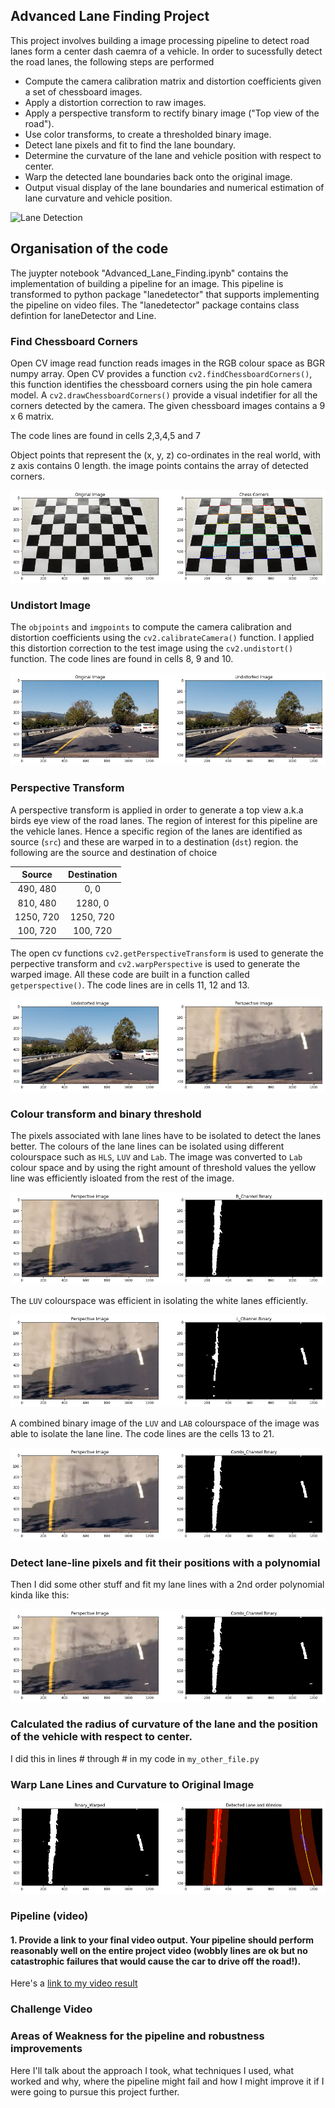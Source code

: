 [//]: # (Image References)

[image1]: ./output_images/UNDIST_Image.png "Undistorted Image"
[image2]: ./output_images/PERSPECTIVE_image.png "Perspective Transform"
[image3]: ./output_images/L_CHANNEL_binary.png "L_CHANNEL_binary"
[image4]: ./output_images/B_CHANNEL_binary.png "B_CHANNEL_binary"
[image5]: ./output_images/COMBI_CHANNEL_binary.png "Combined Binary"
[image6]: ./output_images/WINDOW_poly.png "Polynomial Fit"
[image7]: ./output_images/DETECTED.png "Detected Lanes, Curvature and Vehicle Position"
[image8]: ./output_images/DETECTED.png "Detected Lanes, Curvature and Vehicle Position"
[image9]: ./output_images/camera_calib.png "Camera Calibration"

## Advanced Lane Finding Project

This project involves building a image processing pipeline to detect road lanes form a center dash caemra of a vehicle. In order to sucessfully detect the road lanes, the following steps are performed

- Compute the camera calibration matrix and distortion coefficients given a set of chessboard images.
- Apply a distortion correction to raw images.
- Apply a perspective transform to rectify binary image ("Top view of the road").
- Use color transforms, to create a thresholded binary image.
- Detect lane pixels and fit to find the lane boundary.
- Determine the curvature of the lane and vehicle position with respect to center.
- Warp the detected lane boundaries back onto the original image.
- Output visual display of the lane boundaries and numerical estimation of lane curvature and vehicle position.
 
![Lane Detection](https://github.com/srikanth-narayanan/CarND-Advanced-Lane-Lines/blob/master/output_images/LANE.gif)


## Organisation of the code

The juypter notebook "Advanced_Lane_Finding.ipynb" contains the implementation of building a pipeline for an image. This pipeline is transformed to python package "lanedetector" that supports implementing the pipeline on video files. The "lanedetector" package contains class defintion for laneDetector and Line.

### Find Chessboard Corners

Open CV image read function reads images in the RGB colour space as BGR numpy array. Open CV provides a function `cv2.findChessboardCorners()`, this function identifies the chessboard corners using the pin hole camera model. A `cv2.drawChessboardCorners()` provide a visual indetifier for all the corners detected by the camera. The given chessboard images contains a 9 x 6 matrix.

The code lines are found in cells 2,3,4,5 and 7

Object points that represent the (x, y, z) co-ordinates in the real world, with z axis contains 0 length. the image points contains the array of detected corners.

![Chessboard Corners][image9]

### Undistort Image

The `objpoints` and `imgpoints` to compute the camera calibration and distortion coefficients using the `cv2.calibrateCamera()` function.  I applied this distortion correction to the test image using the `cv2.undistort()` function. The code lines are found in cells 8, 9 and 10.

![Undistort Image][image1]

### Perspective Transform

A perspective transform is applied in order to generate a top view a.k.a birds eye view of the road lanes. The region of interest for this pipeline are the vehicle lanes. Hence a specific region of the lanes are identified as source (`src`) and these are warped in to a destination (`dst`) region. the following are the source and destination of choice

| Source        | Destination   | 
|:-------------:|:-------------:| 
| 490, 480      | 0, 0          | 
| 810, 480      | 1280, 0       |
| 1250, 720     | 1250, 720     |
| 100, 720      | 100, 720      |

The open cv functions `cv2.getPerspectiveTransform` is used to generate the perpective transform and `cv2.warpPerspective` is used to generate the warped image. All these code are built in a function called `getperspective()`. The code lines are in cells 11, 12 and 13.

![Perspective transformed][image2]

### Colour transform and binary threshold

The pixels associated with lane lines have to be isolated to detect the lanes better. The colours of the lane lines can be isolated using different colourspace such as `HLS`, `LUV` and `Lab`. The image was converted to `Lab` colour space and by using the right amount of threshold values the yellow line was efficiently isloated from the rest of the image. 
 
![B Channel][image4]
 
 The `LUV` colourspace was efficient in isolating the white lanes efficiently. 
 
![L Channel][image3]

 A combined binary image of the `LUV` and `LAB` colourspace of the image was able to isolate the lane line. The code lines are the cells 13 to 21.

![Combined Binary][image5]

### Detect lane-line pixels and fit their positions with a polynomial

Then I did some other stuff and fit my lane lines with a 2nd order polynomial kinda like this:

![alt text][image5]

### Calculated the radius of curvature of the lane and the position of the vehicle with respect to center.

I did this in lines # through # in my code in `my_other_file.py`

### Warp Lane Lines and Curvature to Original Image

![alt text][image6]


### Pipeline (video)

#### 1. Provide a link to your final video output.  Your pipeline should perform reasonably well on the entire project video (wobbly lines are ok but no catastrophic failures that would cause the car to drive off the road!).

Here's a [link to my video result](./project_video.mp4)


### Challenge Video


### Areas of Weakness for the pipeline and robustness improvements

Here I'll talk about the approach I took, what techniques I used, what worked and why, where the pipeline might fail and how I might improve it if I were going to pursue this project further.  
